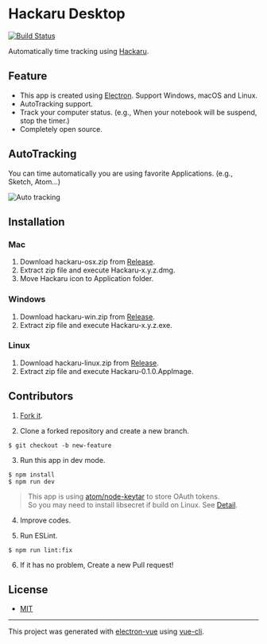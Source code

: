 # Hackaru Desktop

[![Build Status](https://travis-ci.org/ktmouk/hackaru-desktop.svg?branch=master)](https://travis-ci.org/ktmouk/hackaru-desktop)

Automatically time tracking using [Hackaru](https://github.com/ktmouk/hackaru).

## Feature

- This app is created using [Electron](https://github.com/electron/electron). Support Windows, macOS and Linux.
- AutoTracking support.
- Track your computer status. (e.g., When your notebook will be suspend, stop the timer.)
- Completely open source.

## AutoTracking
You can time automatically you are using favorite Applications. (e.g., Sketch, Atom...)

![Auto tracking](./docs/images/auto-tracking.gif)

## Installation

### Mac
 1. Download hackaru-osx.zip from [Release](https://github.com/ktmouk/hackaru-desktop/releases).
 2. Extract zip file and execute Hackaru-x.y.z.dmg.
 3. Move Hackaru icon to Application folder.

### Windows
 1. Download hackaru-win.zip from [Release](https://github.com/ktmouk/hackaru-desktop/releases).
 2. Extract zip file and execute Hackaru-x.y.z.exe.

### Linux
 1. Download hackaru-linux.zip from [Release](https://github.com/ktmouk/hackaru-desktop/releases).
 2. Extract zip file and execute Hackaru-0.1.0.AppImage.


## Contributors

1. [Fork it](https://github.com/ktmouk/hackaru-desktop/fork).

2. Clone a forked repository and create a new branch.
```
$ git checkout -b new-feature
```

3. Run this app in dev mode.
```
$ npm install
$ npm run dev
```
> This app is using [atom/node-keytar](https://github.com/atom/node-keytar) to store OAuth tokens.  
> So you may need to install libsecret if build on Linux. See [Detail](https://github.com/atom/node-keytar).

4. Improve codes.

5. Run ESLint.
```
$ npm run lint:fix
```

6. If it has no problem, Create a new Pull request!

## License

- [MIT](./LICENSE)

---

This project was generated with [electron-vue](https://github.com/SimulatedGREG/electron-vue) using [vue-cli](https://github.com/vuejs/vue-cli).
